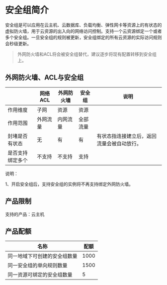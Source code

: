 # 安全组简介

安全组是可以应用在云主机、云数据库、负载均衡、弹性网卡等资源上的有状态的虚拟防火墙，用于云资源的出入向的网络访问控制。支持一个云资源绑定一个或者多个安全组。一旦安全组的规则被更新，安全组绑定的所有云资源的实际访问规则会秒级更新。

> 外网防火墙和ACL将会被安全组替代，建议逐步将现有配置转移到安全组上。

## 外网防火墙、ACL与安全组

||网络ACL|外网防火墙|安全组|说明|
|---|---|---|---|---|
|作用维度|子网|资源|资源||
|作用范围|外网流量|内网流量|全部流量|
|封堵是否有状态|无|有|有|有状态指连接建立后，返回流量会被自动放行。|
|是否支持绑定多个|不支持|不支持|支持|

说明：

1、开启安全组后，支持安全组的实例将不再支持绑定外网防火墙。

## 产品限制

支持的产品：云主机


## 产品配额

|名称|配额|
|---|---|
|同一地域下可创建的安全组数量|1000|
|同一安全组的单向规则数量|1500|
|同一资源可绑定的安全组数量|5|
